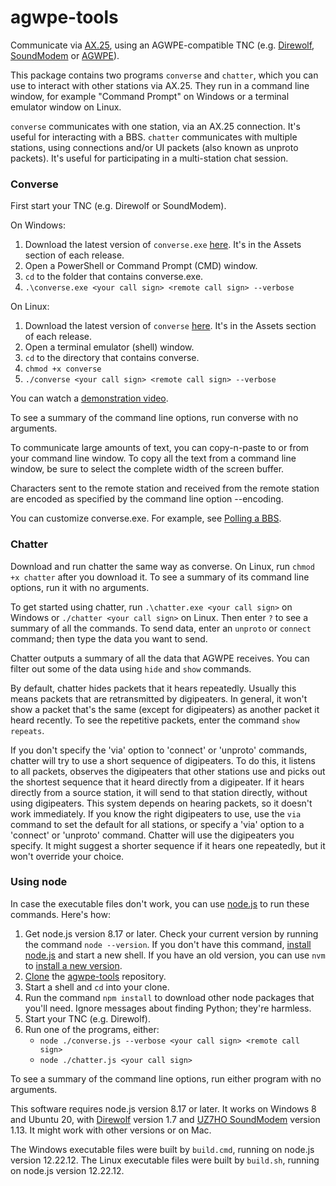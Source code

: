 # agwpe-tools
Communicate via [AX.25](https://www.tapr.org/pdf/AX25.2.2.pdf),
using an AGWPE-compatible TNC (e.g.
[Direwolf](https://github.com/wb2osz/direwolf),
[SoundModem](http://uz7.ho.ua/packetradio.htm) or
[AGWPE](https://www.sv2agw.com/downloads/)).

This package contains two programs `converse` and `chatter`,
which you can use to interact with other stations via AX.25.
They run in a command line window, for example
"Command Prompt" on Windows or a terminal emulator window on Linux.

`converse` communicates with one station, via an AX.25 connection.
It's useful for interacting with a BBS.
`chatter` communicates with multiple stations, using connections
and/or UI packets (also known as unproto packets).
It's useful for participating in a multi-station chat session.

### Converse

First start your TNC (e.g. Direwolf or SoundModem).

On Windows:
1. Download the latest version of `converse.exe`
   [here](https://github.com/jmkristian/agwpe-tools/releases).
   It's in the Assets section of each release.
2. Open a PowerShell or Command Prompt (CMD) window.
3. `cd` to the folder that contains converse.exe.
4. `.\converse.exe <your call sign> <remote call sign> --verbose`

On Linux:
1. Download the latest version of `converse`
   [here](https://github.com/jmkristian/agwpe-tools/releases).
   It's in the Assets section of each release.
2. Open a terminal emulator (shell) window.
3. `cd` to the directory that contains converse.
4. `chmod +x converse`
5. `./converse <your call sign> <remote call sign> --verbose`

You can watch a [demonstration video](https://youtu.be/lRvlnEeBrow/).

To see a summary of the command line options, run converse with no arguments.

To communicate large amounts of text,
you can copy-n-paste to or from your command line window.
To copy all the text from a command line window,
be sure to select the complete width of the screen buffer.

Characters sent to the remote station and received from the remote station
are encoded as specified by the command line option --encoding.

You can customize converse.exe.
For example, see [Polling a BBS](BBS_polling.md).

### Chatter

Download and run chatter the same way as converse.
On Linux, run `chmod +x chatter` after you download it.
To see a summary of its command line options, run it with no arguments.

To get started using chatter, run
`.\chatter.exe <your call sign>` on Windows or
`./chatter <your call sign>` on Linux.
Then enter `?` to see a summary of all the commands.
To send data, enter an `unproto` or `connect` command;
then type the data you want to send.

Chatter outputs a summary of all the data that AGWPE receives.
You can filter out some of the data using `hide` and `show` commands.

By default, chatter hides packets that it hears repeatedly.
Usually this means packets that are retransmitted by digipeaters.
In general, it won't show a packet that's
the same (except for digipeaters) as another packet it heard recently.
To see the repetitive packets, enter the command `show repeats`.

If you don't specify the 'via' option to 'connect' or 'unproto' commands,
chatter will try to use a short sequence of digipeaters.
To do this, it listens to all packets,
observes the digipeaters that other stations use
and picks out the shortest sequence that it heard directly from a digipeater.
If it hears directly from a source station,
it will send to that station directly, without using digipeaters.
This system depends on hearing packets, so it doesn't work immediately.
If you know the right digipeaters to use,
use the `via` command to set the default for all stations,
or specify a 'via' option to a 'connect' or 'unproto' command.
Chatter will use the digipeaters you specify.
It might suggest a shorter sequence if it hears one repeatedly,
but it won't override your choice.

### Using node

In case the executable files don't work,
you can use [node.js](http://nodejs.org) to run these commands.
Here's how:

1. Get node.js version 8.17 or later.
   Check your current version by running the command `node --version`.
   If you don't have this command, [install node.js](https://nodejs.org/en/download/)
   and start a new shell.
   If you have an old version, you can use `nvm` to
   [install a new version](https://heynode.com/tutorial/install-nodejs-locally-nvm/).
2. [Clone](https://www.techrepublic.com/article/how-to-clone-github-repository/)
   the [agwpe-tools](https://github.com/jmkristian/agwpe-tools) repository.
3. Start a shell and `cd` into your clone.
4. Run the command `npm install` to download other node packages that you'll need.
   Ignore messages about finding Python; they're harmless.
5. Start your TNC (e.g. Direwolf).
6. Run one of the programs, either:
   - `node ./converse.js --verbose <your call sign> <remote call sign>`
   - `node ./chatter.js <your call sign>`

To see a summary of the command line options, run either program with no arguments.

This software requires node.js version 8.17 or later.
It works on Windows 8 and Ubuntu 20, with
[Direwolf](https://github.com/wb2osz/direwolf) version 1.7
and [UZ7HO SoundModem](http://uz7.ho.ua/packetradio.htm) version 1.13.
It might work with other versions or on Mac.

The Windows executable files were built by `build.cmd`,
running on node.js version 12.22.12.
The Linux executable files were built by `build.sh`,
running on node.js version 12.22.12.
